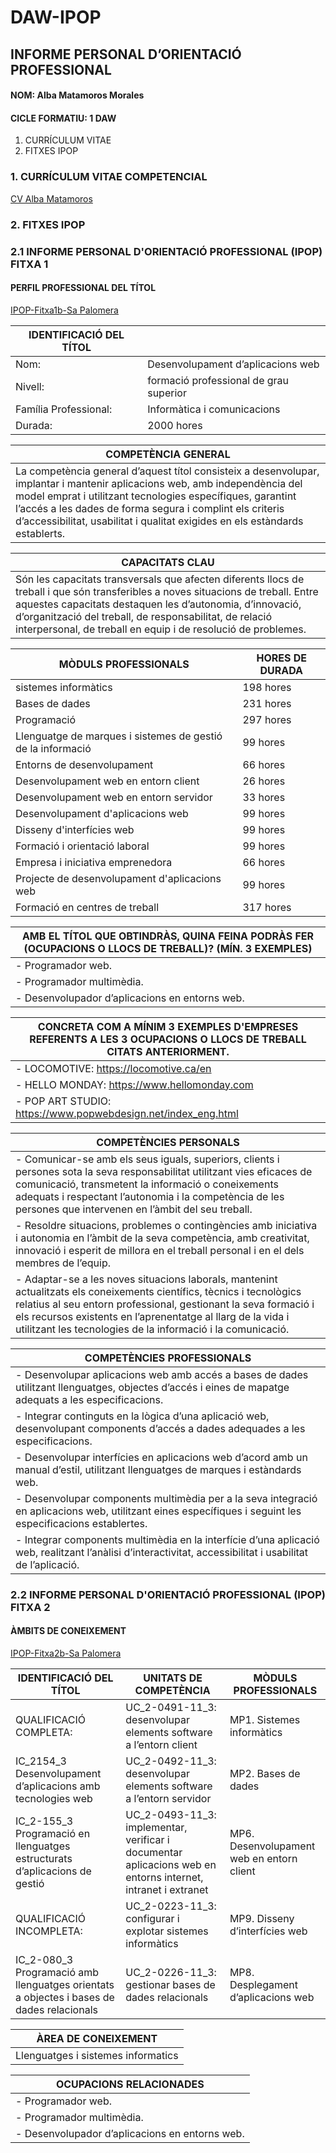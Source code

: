 # DAW-IPOP
## INFORME PERSONAL D’ORIENTACIÓ PROFESSIONAL
#### NOM: Alba Matamoros Morales
#### CICLE FORMATIU: 1 DAW

   1.	CURRÍCULUM VITAE
   2.	FITXES IPOP

### 1. CURRÍCULUM VITAE COMPETENCIAL

[CV Alba Matamoros](https://github.com/albaamatamoros/PORTFOLIO/blob/main/DOCUMENTOS/Alba%20Matamoros%20cv%202024.pdf)

### 2. FITXES IPOP

### 2.1 INFORME PERSONAL D'ORIENTACIÓ PROFESSIONAL (IPOP) FITXA 1
#### PERFIL PROFESSIONAL DEL TÍTOL

[IPOP-Fitxa1b-Sa Palomera](https://github.com/albaamatamoros/DAW-IPOP/blob/main/FITXES%20IPOP/IPOP-Fitxa1b-Sa%20Palomera.pdf)

| IDENTIFICACIÓ DEL TÍTOL |  |
|---|---|
|  Nom: | Desenvolupament d’aplicacions web |
| Nivell:  | formació professional de grau superior |
| Família Professional:  | Informàtica i comunicacions |
| Durada: | 2000 hores |

| COMPETÈNCIA GENERAL  |
|---|
|La competència general d’aquest títol consisteix a desenvolupar, implantar i mantenir aplicacions web, amb independència del model emprat i utilitzant tecnologies específiques, garantint l’accés a les dades de forma segura i complint els criteris d’accessibilitat, usabilitat i qualitat exigides en els estàndards establerts.|

| CAPACITATS CLAU |
|---|
|Són les capacitats transversals que afecten diferents llocs de treball i que són transferibles a noves situacions de treball. Entre aquestes capacitats destaquen les d’autonomia, d’innovació, d’organització del treball, de responsabilitat, de relació interpersonal, de treball en equip i de resolució de problemes.|

| MÒDULS PROFESSIONALS | HORES DE DURADA |
|---|---|
| sistemes informàtics | 198 hores |
| Bases de dades | 231 hores |
| Programació | 297 hores |
| Llenguatge de marques i sistemes de gestió de la informació | 99 hores |
| Entorns de desenvolupament | 66 hores |
| Desenvolupament web en entorn client | 26 hores |
| Desenvolupament web en entorn servidor | 33 hores |
| Desenvolupament d'aplicacions web | 99 hores |
| Disseny d'interfícies web | 99 hores |
| Formació i orientació laboral | 99 hores |
| Empresa i iniciativa emprenedora | 66 hores |
| Projecte de desenvolupament d'aplicacions web | 99 hores |
| Formació en centres de treball | 317 hores |

| AMB EL TÍTOL QUE OBTINDRÀS, QUINA FEINA PODRÀS FER (OCUPACIONS O LLOCS DE TREBALL)? (MÍN. 3 EXEMPLES) |
|---|
| - Programador web. |
| - Programador multimèdia. | 
| - Desenvolupador d’aplicacions en entorns web.|

| CONCRETA COM A MÍNIM 3 EXEMPLES D'EMPRESES REFERENTS A LES 3 OCUPACIONS O LLOCS DE TREBALL CITATS ANTERIORMENT.|
|---|
| - LOCOMOTIVE: https://locomotive.ca/en |
| - HELLO MONDAY: https://www.hellomonday.com |
| - POP ART STUDIO: https://www.popwebdesign.net/index_eng.html |

| COMPETÈNCIES PERSONALS |
|---|
| -	Comunicar-se amb els seus iguals, superiors, clients i persones sota la seva responsabilitat utilitzant vies eficaces de comunicació, transmetent la informació o coneixements adequats i respectant l’autonomia i la competència de les persones que intervenen en l’àmbit del seu treball. |
| -	Resoldre situacions, problemes o contingències amb iniciativa i autonomia en l’àmbit de la seva competència, amb creativitat, innovació i esperit de millora en el treball personal i en el dels membres de l’equip. |
| -	Adaptar-se a les noves situacions laborals, mantenint actualitzats els coneixements científics, tècnics i tecnològics relatius al seu entorn professional, gestionant la seva formació i els recursos existents en l’aprenentatge al llarg de la vida i utilitzant les tecnologies de la informació i la comunicació. |

| COMPETÈNCIES PROFESSIONALS |
|---|
|-	Desenvolupar aplicacions web amb accés a bases de dades utilitzant llenguatges, objectes d’accés i eines de mapatge adequats a les especificacions. |
| -	Integrar continguts en la lògica d’una aplicació web, desenvolupant components d’accés a dades adequades a les especificacions. |
| -	Desenvolupar interfícies en aplicacions web d’acord amb un manual d’estil, utilitzant llenguatges de marques i estàndards web. |
| -	Desenvolupar components multimèdia per a la seva integració en aplicacions web, utilitzant eines específiques i seguint les especificacions establertes. |
| -	Integrar components multimèdia en la interfície d’una aplicació web, realitzant l’anàlisi d’interactivitat, accessibilitat i usabilitat de l’aplicació. |

### 2.2 INFORME PERSONAL D'ORIENTACIÓ PROFESSIONAL (IPOP) FITXA 2
#### ÀMBITS DE CONEIXEMENT
[IPOP-Fitxa2b-Sa Palomera](https://github.com/albaamatamoros/DAW-IPOP/blob/main/FITXES%20IPOP/IPOP-Fitxa2b-Sa%20Palomera.pdf)

| IDENTIFICACIÓ DEL TÍTOL | UNITATS DE COMPETÈNCIA | MÒDULS PROFESSIONALS |
|---|---|---|
| QUALIFICACIÓ COMPLETA: | UC_2-0491-11_3: desenvolupar elements software a l’entorn client | MP1. Sistemes informàtics |
| IC_2154_3 Desenvolupament d’aplicacions amb tecnologies web | UC_2-0492-11_3: desenvolupar elements software a l’entorn servidor | MP2. Bases de dades |
| IC_2-155_3 Programació en llenguatges estructurats d’aplicacions de gestió | UC_2-0493-11_3: implementar, verificar i documentar aplicacions web en entorns internet, intranet i extranet | MP6. Desenvolupament web en entorn client |
| QUALIFICACIÓ INCOMPLETA: | UC_2-0223-11_3: configurar i explotar sistemes informàtics | MP9. Disseny d’interfícies web |
| IC_2-080_3 Programació amb llenguatges orientats a objectes i bases de dades relacionals | UC_2-0226-11_3: gestionar bases de dades relacionals | MP8. Desplegament d’aplicacions web |

| ÀREA DE CONEIXEMENT |
|---|
|Llenguatges i sistemes informatics|

| OCUPACIONS RELACIONADES |
|---|
| - Programador web. |
| - Programador multimèdia. |
| - Desenvolupador d’aplicacions en entorns web. |
